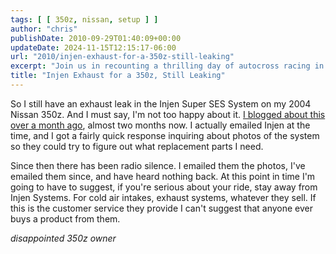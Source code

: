 ```yaml
---
tags: [ [ 350z, nissan, setup ] ]
author: "chris"
publishDate: 2010-09-29T01:40:09+00:00
updateDate: 2024-11-15T12:15:17-06:00
url: "2010/injen-exhaust-for-a-350z-still-leaking"
excerpt: "Join us in recounting a thrilling day of autocross racing in California, including course walk-throughs, heat runs, and personal insights."
title: "Injen Exhaust for a 350z, Still Leaking"
---
```


So I still have an exhaust leak in the Injen Super SES System on my 2004 Nissan 350z. And I must say, I'm not too happy about it. [I blogged about this over a month ago](/ingen-super-ses-exhaust-leak-on-nissan-350z), almost two months now. I actually emailed Injen at the time, and I got a fairly quick response inquiring about photos of the system so they could try to figure out what replacement parts I need.

Since then there has been radio silence. I emailed them the photos, I've emailed them since, and have heard nothing back. At this point in time I'm going to have to suggest, if you're serious about your ride, stay away from Injen Systems. For cold air intakes, exhaust systems, whatever they sell. If this is the customer service they provide I can't suggest that anyone ever buys a product from them.

*disappointed 350z owner*
